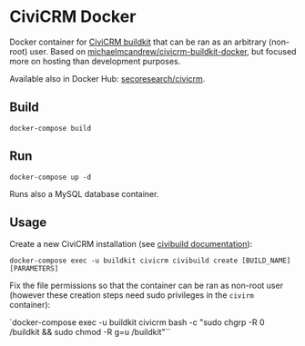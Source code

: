 # CiviCRM Docker

Docker container for [CiviCRM buildkit](https://github.com/civicrm/civicrm-buildkit) that can be ran as an arbitrary (non-root) user. Based on [michaelmcandrew/civicrm-buildkit-docker](https://github.com/michaelmcandrew/civicrm-buildkit-docker), but focused more on hosting than development purposes.

Available also in Docker Hub: [secoresearch/civicrm](https://hub.docker.com/r/secoresearch/civicrm/).

## Build

`docker-compose build`

## Run

`docker-compose up -d`

Runs also a MySQL database container.

## Usage

Create a new CiviCRM installation (see [civibuild documentation](https://docs.civicrm.org/dev/en/latest/tools/civibuild/)):

`docker-compose exec -u buildkit civicrm civibuild create [BUILD_NAME] [PARAMETERS]`

Fix the file permissions so that the container can be ran as non-root user (however these creation steps need sudo privileges in the `civirm` container):

`docker-compose exec -u buildkit civicrm bash -c "sudo chgrp -R 0 /buildkit && sudo chmod -R g=u /buildkit"``

